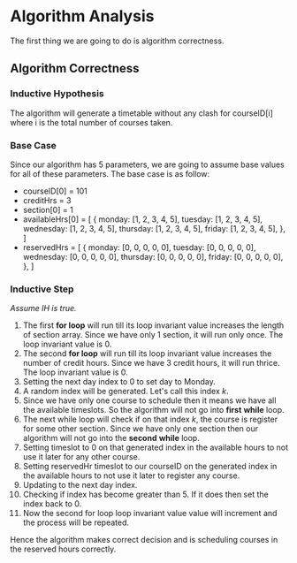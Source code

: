 # Algorithm Analysis

The first thing we are going to do is algorithm correctness.

## Algorithm Correctness

### Inductive Hypothesis

The algorithm will generate a timetable without any clash for courseID[i] where i is the total number of courses taken.

### Base Case

Since our algorithm has 5 parameters, we are going to assume base values for all of these parameters. The base case is as follow:

- courseID[0] = 101
- creditHrs = 3
- section[0] = 1
- availableHrs[0] = [
    {
        monday: [1, 2, 3, 4, 5],
        tuesday: [1, 2, 3, 4, 5],
        wednesday: [1, 2, 3, 4, 5],
        thursday: [1, 2, 3, 4, 5],
        friday: [1, 2, 3, 4, 5],
    },
]
- reservedHrs = [
    {
        monday: [0, 0, 0, 0, 0],
        tuesday: [0, 0, 0, 0, 0],
        wednesday: [0, 0, 0, 0, 0],
        thursday: [0, 0, 0, 0, 0],
        friday: [0, 0, 0, 0, 0],
    },
]

### Inductive Step

*Assume IH is true.*

1. The first **for loop** will run till its loop invariant value increases the length of section array. Since we have only 1 section, it will run only once. The loop invariant value is 0.
2. The second **for loop** will run till its loop invariant value increases the number of credit hours. Since we have 3 credit hours, it will run thrice. The loop invariant value is 0.
3. Setting the next day index to 0 to set day to Monday.
4. A random index will be generated. Let's call this index *k*.
5. Since we have only one course to schedule then it means we have all the available timeslots. So the algorithm will not go into **first** **while** loop.
6. The next while loop will check if on that index *k*, the course is register for some other section. Since we have only one section then our algorithm will not go into the **second** **while** loop.
7. Setting timeslot to 0 on that generated index in the available hours to not use it later for any other course.
8. Setting reservedHr timeslot to our courseID on the generated index in the available hours to not use it later to register any course.
9. Updating to the next day index.
10. Checking if index has become greater than 5. If it does then set the index back to 0.
11. Now the second for loop loop invariant value value will increment and the process will be repeated.

Hence the algorithm makes correct decision and is scheduling courses in the reserved hours correctly.

